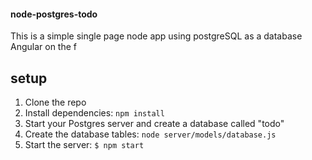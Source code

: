 #### node-postgres-todo

This is a simple single page node app using postgreSQL as a database Angular on the f

## setup

1. Clone the repo
1. Install dependencies: `npm install`
1. Start your Postgres server and create a database called "todo"
1. Create the database tables: `node server/models/database.js`
1. Start the server: `$ npm start`
